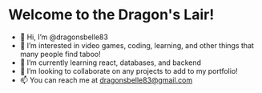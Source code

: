 # Welcome to the Dragon's Lair!

- 👋 Hi, I’m @dragonsbelle83
- 👀 I’m interested in video games, coding, learning, and other things that many people find taboo!
- 🌱 I’m currently learning react, databases, and backend
- 💞️ I’m looking to collaborate on any projects to add to my portfolio!
- 📫 You can reach me at dragonsbelle83@gmail.com

<!---
dragonsbelle83/dragonsbelle83 is a ✨ special ✨ repository because its `README.md` (this file) appears on your GitHub profile.
You can click the Preview link to take a look at your changes.
--->

